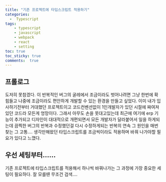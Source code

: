 ```yaml
---
title: "기존 프로젝트에 타입스크립트 적용하기"
categories: 
  -  Typescript
tags: 
    - typescript
    - javascript
    - webpack
    - react
    - setting 
toc: true
toc_sticky: true
comments:  true
---
```


## 프롤로그
도저히 못참겠다. 이 반복적인 버그의 굴레에서 조금이라도 벗어나려면 그냥 한번에 확 힘들고 나중에 조금이라도 편안하게 개발할 수 있는 환경을 만들고 싶었다. 이미 내가 입사하기전부터 거대했던 프로젝트이고 코드컨벤션없이 1인개발자가 있던 시절에 짜여져있던 코드라 모든게 엉망이다. 그래서 아무도 손을 못대고있는데 최근에 여기에 erp 기능이 추가되고 디자인이 대대적으로 개편되면서 모든 개발자가 달라붙어서 일을 하게되는데 끔찍한 버그의 반복과 수정했던걸 다시 수정하게되는 반복의 연속 그 원인을 매번 찾는 그 고통.... 생각만해왔던 타입스크립트를 조금씩이라도 적용하며 바꿔 나가야할 필요가 있다고 느꼈다.


## 우선 세팅부터......
기존 프로젝트에 타입스크립트를 적용해서 하나씩 바꿔나가는 그 과정에 가장 중요한 세팅이 필요하다. 잘 모를떈 무조건 검색....